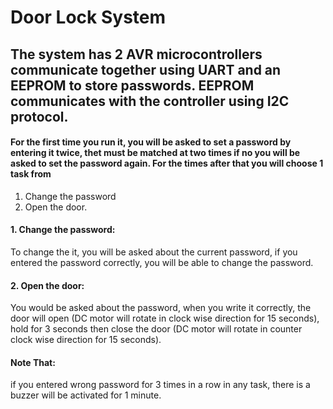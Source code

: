 # Door Lock System
## The system has 2 AVR microcontrollers communicate together using UART and an EEPROM to store passwords. EEPROM communicates with the controller using I2C protocol.

#### For the first time you run it, you will be asked to set a password by entering it twice, thet must be matched at two times if no you will be asked to set the password again. For the times after that you will choose 1 task from 
1. Change the password
2. Open the door.

#### 1. Change the password:
To change the it, you will be asked about the current password, if you entered the password correctly, you will be able to change the password.
#### 2. Open the door:
You would be asked about the password, when you write it correctly, the door will open (DC motor will rotate in clock wise direction for 15 seconds), hold for 3 seconds then close the door (DC motor will rotate in counter clock wise direction for 15 seconds).

#### Note That:
if you entered wrong password for 3 times in a row in any task, there is a buzzer will be activated for 1 minute.
